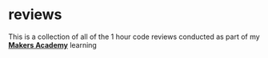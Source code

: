 # reviews

This is a collection of all of the 1 hour code reviews conducted as part of my **[Makers Academy](https://github.com/makersacademy)** learning
